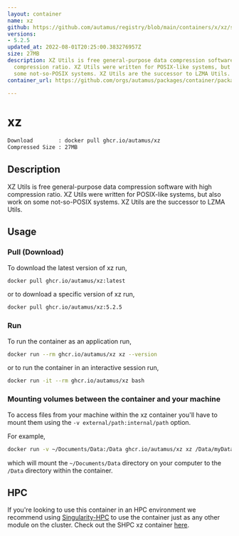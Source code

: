 ```yaml
---
layout: container
name: xz
github: https://github.com/autamus/registry/blob/main/containers/x/xz/spack.yaml
versions:
- 5.2.5
updated_at: 2022-08-01T20:25:00.383276957Z
size: 27MB
description: XZ Utils is free general-purpose data compression software with high
  compression ratio. XZ Utils were written for POSIX-like systems, but also work on
  some not-so-POSIX systems. XZ Utils are the successor to LZMA Utils.
container_url: https://github.com/orgs/autamus/packages/container/package/xz

---
```

# xz
```bash 
Download        : docker pull ghcr.io/autamus/xz
Compressed Size : 27MB
```

## Description
XZ Utils is free general-purpose data compression software with high compression ratio. XZ Utils were written for POSIX-like systems, but also work on some not-so-POSIX systems. XZ Utils are the successor to LZMA Utils.

## Usage
### Pull (Download)
To download the latest version of xz run,

```bash
docker pull ghcr.io/autamus/xz:latest
```

or to download a specific version of xz run,

```bash
docker pull ghcr.io/autamus/xz:5.2.5
```
### Run
To run the container as an application run,
```bash
docker run --rm ghcr.io/autamus/xz xz --version
```

or to run the container in an interactive session run,
```bash
docker run -it --rm ghcr.io/autamus/xz bash
```

### Mounting volumes between the container and your machine
To access files from your machine within the xz container you'll have to mount them using the `-v external/path:internal/path` option.

For example,
```bash
docker run -v ~/Documents/Data:/Data ghcr.io/autamus/xz xz /Data/myData.csv
```
which will mount the `~/Documents/Data` directory on your computer to the `/Data` directory within the container.

## HPC
If you're looking to use this container in an HPC environment we recommend using [Singularity-HPC](https://singularity-hpc.readthedocs.io) to use the container just as any other module on the cluster. Check out the SHPC xz container [here](https://singularityhub.github.io/singularity-hpc/r/ghcr.io-autamus-xz/).